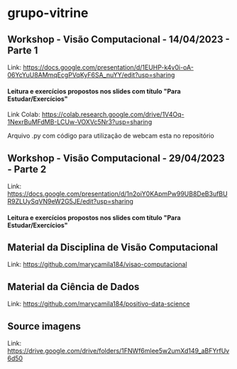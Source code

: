 # grupo-vitrine

## Workshop - Visão Computacional - 14/04/2023 - Parte 1
Link: https://docs.google.com/presentation/d/1EUHP-k4v0i-oA-06YcYuU8AMmqEcgPVqKyF6SA_nuYY/edit?usp=sharing
#### Leitura e exercícios propostos nos slides com título "Para Estudar/Exercícios" ####

Link Colab: https://colab.research.google.com/drive/1V4Oq-1NexrBuMFdMB-LCUw-VOXVc5Nr3?usp=sharing

Arquivo .py com código para utilização de webcam esta no repositório

## Workshop - Visão Computacional - 29/04/2023 - Parte 2
Link: https://docs.google.com/presentation/d/1n2oiY0KApmPw99UB8DeB3ufBUR9ZLUySqVN9eW2G5JE/edit?usp=sharing
#### Leitura e exercícios propostos nos slides com título "Para Estudar/Exercícios" ####

## Material da Disciplina de Visão Computacional
Link: https://github.com/marycamila184/visao-computacional

## Material da Ciência de Dados
Link: https://github.com/marycamila184/positivo-data-science

## Source imagens
Link: https://drive.google.com/drive/folders/1FNWf6mlee5w2umXd149_aBFYrfUv6d50
